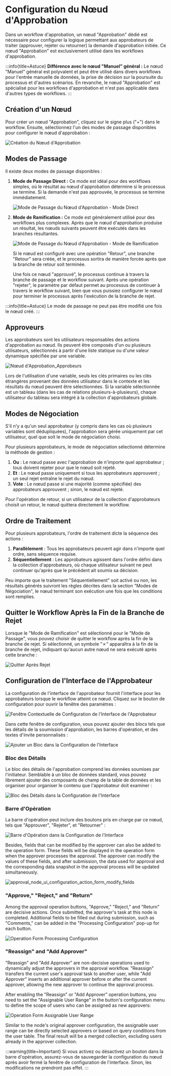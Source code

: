 # Configuration du Nœud d'Approbation

Dans un workflow d'approbation, un nœud "Approbation" dédié est nécessaire pour configurer la logique permettant aux approbateurs de traiter (approuver, rejeter ou retourner) la demande d'approbation initiée. Ce nœud "Approbation" est exclusivement utilisé dans les workflows d'approbation.

:::info{title=Astuce}
**Différence avec le nœud "Manuel" général :** Le nœud "Manuel" général est polyvalent et peut être utilisé dans divers workflows pour l'entrée manuelle de données, la prise de décision sur la poursuite du processus et d'autres scénarios. En revanche, le nœud "Approbation" est spécialisé pour les workflows d'approbation et n'est pas applicable dans d'autres types de workflows.
:::

## Création d'un Nœud

Pour créer un nœud "Approbation", cliquez sur le signe plus ("+") dans le workflow. Ensuite, sélectionnez l'un des modes de passage disponibles pour configurer le nœud d'approbation :

![Création du Nœud d'Approbation](https://static-docs.nocobase.com/f15d61208a3918d005cd2031fc9b6ce7.png)

## Modes de Passage

Il existe deux modes de passage disponibles :

1. **Mode de Passage Direct :** Ce mode est idéal pour des workflows simples, où le résultat au nœud d'approbation détermine si le processus se termine. Si la demande n'est pas approuvée, le processus se termine immédiatement.

    ![Mode de Passage du Nœud d'Approbation - Mode Direct](https://static-docs.nocobase.com/a9d446a186f61c546607cf1c2534b287.png)

2. **Mode de Ramification :** Ce mode est généralement utilisé pour des workflows plus complexes. Après que le nœud d'approbation produise un résultat, les nœuds suivants peuvent être exécutés dans les branches résultantes.

    ![Mode de Passage du Nœud d'Approbation - Mode de Ramification](https://static-docs.nocobase.com/57dc6a8907f3bb02fb28c354c241e4e5.png)

    Si le nœud est configuré avec une opération "Retour", une branche "Retour" sera créée, et le processus sortira de manière forcée après que la branche de retour soit terminée.

    Une fois ce nœud "approuvé", le processus continue à travers la branche de passage et le workflow suivant. Après une opération "rejeter", le paramètre par défaut permet au processus de continuer à travers le workflow suivant, bien que vous puissiez configurer le nœud pour terminer le processus après l'exécution de la branche de rejet.

:::info{title=Astuce}
Le mode de passage ne peut pas être modifié une fois le nœud créé.
:::

## Approveurs

Les approbateurs sont les utilisateurs responsables des actions d'approbation au nœud. Ils peuvent être composés d'un ou plusieurs utilisateurs, sélectionnés à partir d'une liste statique ou d'une valeur dynamique spécifiée par une variable.

![Nœud d'Approbation_Approbeurs](https://static-docs.nocobase.com/29c64297d577b9ca9457b1d7ac62287d.png)

Lors de l'utilisation d'une variable, seuls les clés primaires ou les clés étrangères provenant des données utilisateur dans le contexte et les résultats du nœud peuvent être sélectionnées. Si la variable sélectionnée est un tableau (dans les cas de relations plusieurs-à-plusieurs), chaque utilisateur du tableau sera intégré à la collection d'approbateurs globale.

## Modes de Négociation

S'il n'y a qu'un seul approbateur (y compris dans les cas où plusieurs variables sont dédupliquées), l'approbation sera gérée uniquement par cet utilisateur, quel que soit le mode de négociation choisi.

Pour plusieurs approbateurs, le mode de négociation sélectionné détermine la méthode de gestion :

1. **Ou** : Le nœud passe avec l'approbation de n'importe quel approbateur ; tous doivent rejeter pour que le nœud soit rejeté.
2. **Et** : Le nœud passe uniquement si tous les approbateurs approuvent ; un seul rejet entraîne le rejet du nœud.
3. **Vote** : Le nœud passe si une majorité (comme spécifiée) des approbateurs approuvent ; sinon, le nœud est rejeté.

Pour l'opération de retour, si un utilisateur de la collection d'approbateurs choisit un retour, le nœud quittera directement le workflow.

## Ordre de Traitement

Pour plusieurs approbateurs, l'ordre de traitement dicte la séquence des actions :

1. **Parallèlement** : Tous les approbateurs peuvent agir dans n'importe quel ordre, sans séquence requise.
2. **Séquentiellement** : Les approbateurs agissent dans l'ordre défini dans la collection d'approbateurs, où chaque utilisateur suivant ne peut continuer qu'après que le précédent ait soumis sa décision.

Peu importe que le traitement "Séquentiellement" soit activé ou non, les résultats générés suivront les règles décrites dans la section "Modes de Négociation", le nœud terminant son exécution une fois que les conditions sont remplies.

## Quitter le Workflow Après la Fin de la Branche de Rejet

Lorsque le "Mode de Ramification" est sélectionné pour le "Mode de Passage", vous pouvez choisir de quitter le workflow après la fin de la branche de rejet. Si sélectionné, un symbole "✗" apparaîtra à la fin de la branche de rejet, indiquant qu'aucun autre nœud ne sera exécuté après cette branche :

![Quitter Après Rejet](https://static-docs.nocobase.com/1e740df93c128fb6fe54bf85a740e683.png)

## Configuration de l'Interface de l'Approbateur

La configuration de l'interface de l'approbateur fournit l'interface pour les approbateurs lorsque le workflow atteint ce nœud. Cliquez sur le bouton de configuration pour ouvrir la fenêtre des paramètres :

![Fenêtre Contextuelle de Configuration de l'Interface de l'Approbateur](https://static-docs.nocobase.com/2c321ae164b436f1c572305ff27cc9dd.png)

Dans cette fenêtre de configuration, vous pouvez ajouter des blocs tels que les détails de la soumission d'approbation, les barres d'opération, et des textes d'invite personnalisés :

![Ajouter un Bloc dans la Configuration de l'Interface](https://static-docs.nocobase.com/9f8f11926e935ad8f8fbeec368edebfe.png)

### Bloc des Détails

Le bloc des détails de l'approbation comprend les données soumises par l'initiateur. Semblable à un bloc de données standard, vous pouvez librement ajouter des composants de champ de la table de données et les organiser pour organiser le contenu que l'approbateur doit examiner :

![Bloc des Détails dans la Configuration de l'Interface](https://static-docs.nocobase.com/1140ec13caeea1b364d12e057720a29c.png)

### Barre d'Opération

La barre d'opération peut inclure des boutons pris en charge par ce nœud, tels que "Approuver", "Rejeter", et "Retourner" :

![Barre d'Opération dans la Configuration de l'Interface](https://static-docs.nocobase.com/1bb090ed123f62ba8a524a3e9e7da328.png)

Besides, fields that can be modified by the approver can also be added to the operation form. These fields will be displayed in the operation form when the approver processes the approval. The approver can modify the values of these fields, and after submission, the data used for approval and the corresponding data snapshot in the approval process will be updated simultaneously.

![approval_node_ui_configuration_action_form_modify_fields](https://static-docs.nocobase.com/20241226232124.png)

### "Approve," "Reject," and "Return"

Among the approval operation buttons, "Approve," "Reject," and "Return" are decisive actions. Once submitted, the approver's task at this node is completed. Additional fields to be filled out during submission, such as "Comments," can be added in the "Processing Configuration" pop-up for each button.

![Operation Form Processing Configuration](https://static-docs.nocobase.com/20241226232225.png)

### "Reassign" and "Add Approver"

"Reassign" and "Add Approver" are non-decisive operations used to dynamically adjust the approvers in the approval workflow. "Reassign" transfers the current user's approval task to another user, while "Add Approver" inserts an additional approver before or after the current approver, allowing the new approver to continue the approval process.

After enabling the "Reassign" or "Add Approver" operation buttons, you need to set the "Assignable User Range" in the button's configuration menu to define the scope of users who can be assigned as new approvers:

![Operation Form Assignable User Range](https://static-docs.nocobase.com/20241226232321.png)

Similar to the node's original approver configuration, the assignable user range can be directly selected approvers or based on query conditions from the user table. The final result will be a merged collection, excluding users already in the approver collection.

:::warning{title=Important}
Si vous activez ou désactivez un bouton dans la barre d'opération, assurez-vous de sauvegarder la configuration du nœud après avoir fermé la fenêtre de configuration de l'interface. Sinon, les modifications ne prendront pas effet.
:::
